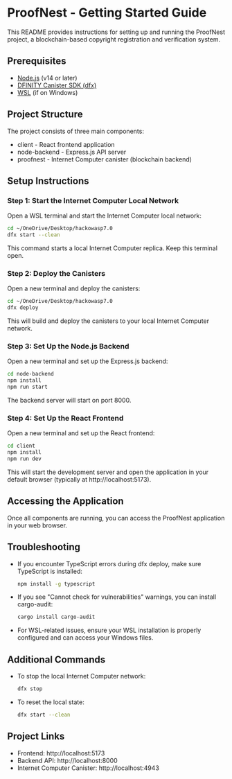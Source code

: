 # ProofNest - Getting Started Guide

This README provides instructions for setting up and running the ProofNest project, a blockchain-based copyright registration and verification system.

## Prerequisites

- [Node.js](https://nodejs.org/) (v14 or later)
- [DFINITY Canister SDK (dfx)](https://internetcomputer.org/docs/current/developer-docs/build/install-upgrade-remove)
- [WSL](https://learn.microsoft.com/en-us/windows/wsl/install) (if on Windows)

## Project Structure

The project consists of three main components:
- client - React frontend application
- node-backend - Express.js API server
- proofnest - Internet Computer canister (blockchain backend)

## Setup Instructions

### Step 1: Start the Internet Computer Local Network

Open a WSL terminal and start the Internet Computer local network:

```bash
cd ~/OneDrive/Desktop/hackowasp7.0
dfx start --clean
```

This command starts a local Internet Computer replica. Keep this terminal open.

### Step 2: Deploy the Canisters

Open a new terminal and deploy the canisters:

```bash
cd ~/OneDrive/Desktop/hackowasp7.0
dfx deploy
```

This will build and deploy the canisters to your local Internet Computer network.

### Step 3: Set Up the Node.js Backend

Open a new terminal and set up the Express.js backend:

```bash
cd node-backend
npm install
npm run start
```

The backend server will start on port 8000.

### Step 4: Set Up the React Frontend

Open a new terminal and set up the React frontend:

```bash
cd client
npm install
npm run dev
```

This will start the development server and open the application in your default browser (typically at http://localhost:5173).

## Accessing the Application

Once all components are running, you can access the ProofNest application in your web browser.

## Troubleshooting

- If you encounter TypeScript errors during dfx deploy, make sure TypeScript is installed:
  ```bash
  npm install -g typescript
  ```

- If you see "Cannot check for vulnerabilities" warnings, you can install cargo-audit:
  ```bash
  cargo install cargo-audit
  ```

- For WSL-related issues, ensure your WSL installation is properly configured and can access your Windows files.

## Additional Commands

- To stop the local Internet Computer network:
  ```bash
  dfx stop
  ```

- To reset the local state:
  ```bash
  dfx start --clean
  ```

## Project Links

- Frontend: http://localhost:5173
- Backend API: http://localhost:8000
- Internet Computer Canister: http://localhost:4943